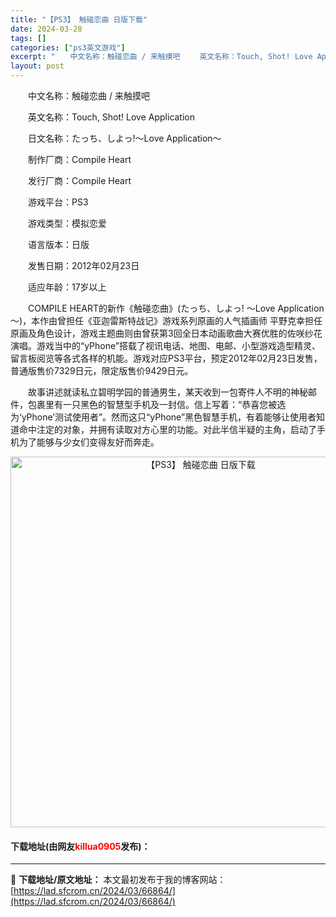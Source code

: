 ```yaml
---
title: "【PS3】 触碰恋曲 日版下载"
date: 2024-03-28
tags: []
categories: ["ps3英文游戏"]
excerpt: "　　中文名称：触碰恋曲 / 来触摸吧 　　英文名称：Touch, Shot! Love Application 　　日文名称：たっち、しよっ!～Love Application～ 　　制作厂商：Compile Heart 　　发行厂商：Compile Heart 　　游戏平台：PS3 　　游戏类型：&hellip;"
layout: post
---
```


 <p>　　中文名称：触碰恋曲 / 来触摸吧</p> <p>　　英文名称：Touch, Shot! Love Application</p> <p>　　日文名称：たっち、しよっ!～Love Application～</p> <p>　　制作厂商：Compile Heart</p> <p>　　发行厂商：Compile Heart</p> <p>　　游戏平台：PS3</p> <p>　　游戏类型：模拟恋爱</p> <p>　　语言版本：日版</p> <p>　　发售日期：2012年02月23日</p> <p>　　适应年龄：17岁以上</p> <p>　　COMPILE HEART的新作《触碰恋曲》(たっち、しよっ! ～Love Application～)，本作由曾担任《亚迦雷斯特战记》游戏系列原画的人气插画师 平野克幸担任原画及角色设计，游戏主题曲则由曾获第3回全日本动画歌曲大赛优胜的佐咲纱花演唱。游戏当中的&ldquo;yPhone&rdquo;搭载了视讯电话、地图、电邮、小型游戏造型精灵、留言板阅览等各式各样的机能。游戏对应PS3平台，预定2012年02月23日发售，普通版售价7329日元，限定版售价9429日元。</p> <p>　　故事讲述就读私立碧明学园的普通男生，某天收到一包寄件人不明的神秘邮件，包裹里有一只黑色的智慧型手机及一封信。信上写着：&ldquo;恭喜您被选为&lsquo;yPhone&rsquo;测试使用者&rdquo;。然而这只&ldquo;yPhone&rdquo;黑色智慧手机，有着能够让使用者知道命中注定的对象，并拥有读取对方心里的功能。对此半信半疑的主角，启动了手机为了能够与少女们变得友好而奔走。</p> <p align="center"><img align="" border="0" src="https://lad.sfcrom.cn/wp-content/uploads/2024/03/20240328_66051c00c32be.jpg" width="593" alt="【PS3】 触碰恋曲 日版下载" /></p> <p><h4>下载地址(由网友<font color="red">killua0905</font>发布)：</h4></p> 

---
📖 **下载地址/原文地址：** 本文最初发布于我的博客网站：[https://lad.sfcrom.cn/2024/03/66864/](https://lad.sfcrom.cn/2024/03/66864/)
